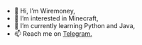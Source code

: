 - 👋 Hi, I’m Wiremoney,
- 👀 I’m interested in Minecraft,
- 🌱 I’m currently learning Python and Java,
- 📫 Reach me on [Telegram.](https://t.me/orphichcf)
